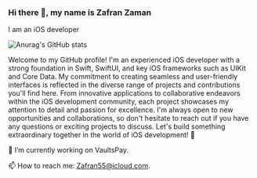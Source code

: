 ### Hi there 👋, my name is Zafran Zaman

I am an iOS developer

![Anurag's GitHub stats](https://github-readme-stats.vercel.app/api?username=Zafranzaman&show_icons=true)

Welcome to my GitHub profile! I'm an experienced iOS developer with a strong foundation in Swift, SwiftUI, and key iOS frameworks such as UIKit and Core Data. My commitment to creating seamless and user-friendly interfaces is reflected in the diverse range of projects and contributions you'll find here. From innovative applications to collaborative endeavors within the iOS development community, each project showcases my attention to detail and passion for excellence. I'm always open to new opportunities and collaborations, so don't hesitate to reach out if you have any questions or exciting projects to discuss. Let's build something extraordinary together in the world of iOS development! 🚀

🔭 I’m currently working on VaultsPay.

📫 How to reach me: Zafran55@icloud.com.
